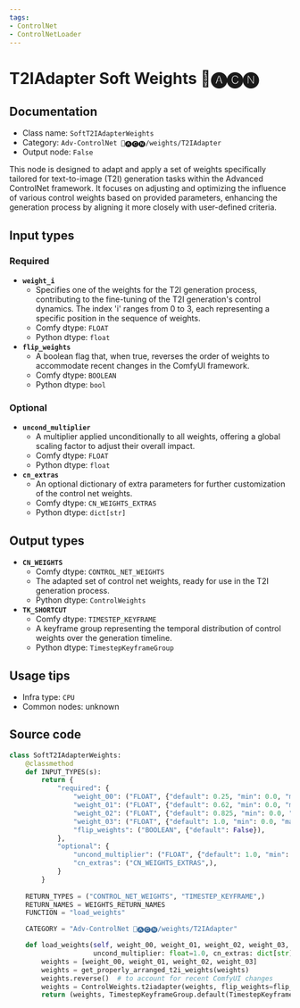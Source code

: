 ```yaml
---
tags:
- ControlNet
- ControlNetLoader
---
```


# T2IAdapter Soft Weights 🛂🅐🅒🅝
## Documentation
- Class name: `SoftT2IAdapterWeights`
- Category: `Adv-ControlNet 🛂🅐🅒🅝/weights/T2IAdapter`
- Output node: `False`

This node is designed to adapt and apply a set of weights specifically tailored for text-to-image (T2I) generation tasks within the Advanced ControlNet framework. It focuses on adjusting and optimizing the influence of various control weights based on provided parameters, enhancing the generation process by aligning it more closely with user-defined criteria.
## Input types
### Required
- **`weight_i`**
    - Specifies one of the weights for the T2I generation process, contributing to the fine-tuning of the T2I generation's control dynamics. The index 'i' ranges from 0 to 3, each representing a specific position in the sequence of weights.
    - Comfy dtype: `FLOAT`
    - Python dtype: `float`
- **`flip_weights`**
    - A boolean flag that, when true, reverses the order of weights to accommodate recent changes in the ComfyUI framework.
    - Comfy dtype: `BOOLEAN`
    - Python dtype: `bool`
### Optional
- **`uncond_multiplier`**
    - A multiplier applied unconditionally to all weights, offering a global scaling factor to adjust their overall impact.
    - Comfy dtype: `FLOAT`
    - Python dtype: `float`
- **`cn_extras`**
    - An optional dictionary of extra parameters for further customization of the control net weights.
    - Comfy dtype: `CN_WEIGHTS_EXTRAS`
    - Python dtype: `dict[str]`
## Output types
- **`CN_WEIGHTS`**
    - Comfy dtype: `CONTROL_NET_WEIGHTS`
    - The adapted set of control net weights, ready for use in the T2I generation process.
    - Python dtype: `ControlWeights`
- **`TK_SHORTCUT`**
    - Comfy dtype: `TIMESTEP_KEYFRAME`
    - A keyframe group representing the temporal distribution of control weights over the generation timeline.
    - Python dtype: `TimestepKeyframeGroup`
## Usage tips
- Infra type: `CPU`
- Common nodes: unknown


## Source code
```python
class SoftT2IAdapterWeights:
    @classmethod
    def INPUT_TYPES(s):
        return {
            "required": {
                "weight_00": ("FLOAT", {"default": 0.25, "min": 0.0, "max": 10.0, "step": 0.001}, ),
                "weight_01": ("FLOAT", {"default": 0.62, "min": 0.0, "max": 10.0, "step": 0.001}, ),
                "weight_02": ("FLOAT", {"default": 0.825, "min": 0.0, "max": 10.0, "step": 0.001}, ),
                "weight_03": ("FLOAT", {"default": 1.0, "min": 0.0, "max": 10.0, "step": 0.001}, ),
                "flip_weights": ("BOOLEAN", {"default": False}),
            },
            "optional": {
                "uncond_multiplier": ("FLOAT", {"default": 1.0, "min": 0.0, "max": 1.0, "step": 0.01}, ),
                "cn_extras": ("CN_WEIGHTS_EXTRAS",),
            }
        }
    
    RETURN_TYPES = ("CONTROL_NET_WEIGHTS", "TIMESTEP_KEYFRAME",)
    RETURN_NAMES = WEIGHTS_RETURN_NAMES
    FUNCTION = "load_weights"

    CATEGORY = "Adv-ControlNet 🛂🅐🅒🅝/weights/T2IAdapter"

    def load_weights(self, weight_00, weight_01, weight_02, weight_03, flip_weights,
                     uncond_multiplier: float=1.0, cn_extras: dict[str]={}):
        weights = [weight_00, weight_01, weight_02, weight_03]
        weights = get_properly_arranged_t2i_weights(weights)
        weights.reverse()  # to account for recent ComfyUI changes
        weights = ControlWeights.t2iadapter(weights, flip_weights=flip_weights, uncond_multiplier=uncond_multiplier, extras=cn_extras)
        return (weights, TimestepKeyframeGroup.default(TimestepKeyframe(control_weights=weights)))

```
